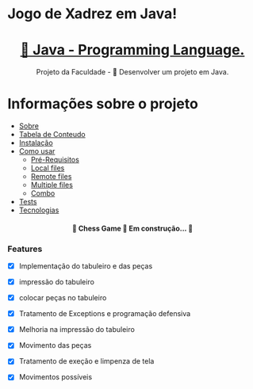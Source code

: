 # Jogo de Xadrez em Java!


<h1 align="center">
    <a href="https://docs.oracle.com/javase/8/docs/technotes/guides/language/index.html">🔗 Java - Programming Language.</a>
</h1>
<p align="center">Projeto da Faculdade - 🚀 Desenvolver um projeto em Java.</p>

Informações sobre o projeto
=================
<!--ts-->
   * [Sobre](#Sobre)
   * [Tabela de Conteudo](#tabela-de-conteudo)
   * [Instalação](#instalacao)
   * [Como usar](#como-usar)
      * [Pré-Requisitos](#pre-requisitos)
      * [Local files](#local-files)
      * [Remote files](#remote-files)
      * [Multiple files](#multiple-files)
      * [Combo](#combo)
   * [Tests](#testes)
   * [Tecnologias](#tecnologias)
<!--te-->

<h4 align="center"> 
	🚧 Chess Game 🚀 Em construção...  🚧
</h4>

### Features

- [x] Implementação do tabuleiro e das peças
- [x] impressão do tabuleiro
- [x] colocar peças no tabuleiro
- [x] Tratamento de Exceptions e programação defensiva
- [x] Melhoria na impressão do tabuleiro
- [x] Movimento das peças
- [x] Tratamento de exeção e limpenza de tela
- [x] Movimentos possíveis



